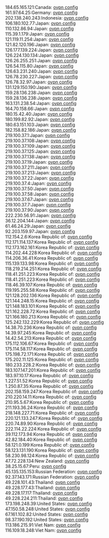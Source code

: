 184.65.165.121:Canada: [ovpn config](vpn/184_65_165_121.ovpn)  
161.97.64.25:Germany: [ovpn config](vpn/161_97_64_25.ovpn)  
202.138.240.243:Indonesia: [ovpn config](vpn/202_138_240_243.ovpn)  
106.180.102.77:Japan: [ovpn config](vpn/106_180_102_77.ovpn)  
110.132.86.94:Japan: [ovpn config](vpn/110_132_86_94.ovpn)  
115.39.1.179:Japan: [ovpn config](vpn/115_39_1_179.ovpn)  
121.119.11.254:Japan: [ovpn config](vpn/121_119_11_254.ovpn)  
121.82.120.196:Japan: [ovpn config](vpn/121_82_120_196.ovpn)  
126.177.139.224:Japan: [ovpn config](vpn/126_177_139_224.ovpn)  
126.224.130.134:Japan: [ovpn config](vpn/126_224_130_134.ovpn)  
126.26.255.251:Japan: [ovpn config](vpn/126_26_255_251.ovpn)  
126.54.115.80:Japan: [ovpn config](vpn/126_54_115_80.ovpn)  
126.63.231.240:Japan: [ovpn config](vpn/126_63_231_240.ovpn)  
126.78.230.227:Japan: [ovpn config](vpn/126_78_230_227.ovpn)  
126.78.32.97:Japan: [ovpn config](vpn/126_78_32_97.ovpn)  
131.129.150.190:Japan: [ovpn config](vpn/131_129_150_190.ovpn)  
159.28.136.238:Japan: [ovpn config](vpn/159_28_136_238.ovpn)  
159.28.136.238:Japan: [ovpn config](vpn/159_28_136_238.ovpn)  
163.131.238.54:Japan: [ovpn config](vpn/163_131_238_54.ovpn)  
164.70.158.66:Japan: [ovpn config](vpn/164_70_158_66.ovpn)  
180.15.42.40:Japan: [ovpn config](vpn/180_15_42_40.ovpn)  
180.199.82.92:Japan: [ovpn config](vpn/180_199_82_92.ovpn)  
180.63.151.103:Japan: [ovpn config](vpn/180_63_151_103.ovpn)  
182.158.82.186:Japan: [ovpn config](vpn/182_158_82_186.ovpn)  
219.100.37.1:Japan: [ovpn config](vpn/219_100_37_1.ovpn)  
219.100.37.108:Japan: [ovpn config](vpn/219_100_37_108.ovpn)  
219.100.37.109:Japan: [ovpn config](vpn/219_100_37_109.ovpn)  
219.100.37.125:Japan: [ovpn config](vpn/219_100_37_125.ovpn)  
219.100.37.138:Japan: [ovpn config](vpn/219_100_37_138.ovpn)  
219.100.37.19:Japan: [ovpn config](vpn/219_100_37_19.ovpn)  
219.100.37.211:Japan: [ovpn config](vpn/219_100_37_211.ovpn)  
219.100.37.213:Japan: [ovpn config](vpn/219_100_37_213.ovpn)  
219.100.37.22:Japan: [ovpn config](vpn/219_100_37_22.ovpn)  
219.100.37.4:Japan: [ovpn config](vpn/219_100_37_4.ovpn)  
219.100.37.50:Japan: [ovpn config](vpn/219_100_37_50.ovpn)  
219.100.37.58:Japan: [ovpn config](vpn/219_100_37_58.ovpn)  
219.100.37.67:Japan: [ovpn config](vpn/219_100_37_67.ovpn)  
219.100.37.7:Japan: [ovpn config](vpn/219_100_37_7.ovpn)  
219.100.37.90:Japan: [ovpn config](vpn/219_100_37_90.ovpn)  
222.230.56.91:Japan: [ovpn config](vpn/222_230_56_91.ovpn)  
36.12.204.144:Japan: [ovpn config](vpn/36_12_204_144.ovpn)  
61.46.24.29:Japan: [ovpn config](vpn/61_46_24_29.ovpn)  
92.203.159.97:Japan: [ovpn config](vpn/92_203_159_97.ovpn)  
112.154.2.6:Korea Republic of: [ovpn config](vpn/112_154_2_6.ovpn)  
112.171.114.137:Korea Republic of: [ovpn config](vpn/112_171_114_137.ovpn)  
112.173.162.161:Korea Republic of: [ovpn config](vpn/112_173_162_161.ovpn)  
114.202.44.228:Korea Republic of: [ovpn config](vpn/114_202_44_228.ovpn)  
114.206.36.41:Korea Republic of: [ovpn config](vpn/114_206_36_41.ovpn)  
115.139.133.98:Korea Republic of: [ovpn config](vpn/115_139_133_98.ovpn)  
118.219.214.251:Korea Republic of: [ovpn config](vpn/118_219_214_251.ovpn)  
118.41.251.223:Korea Republic of: [ovpn config](vpn/118_41_251_223.ovpn)  
118.41.251.223:Korea Republic of: [ovpn config](vpn/118_41_251_223.ovpn)  
118.46.39.107:Korea Republic of: [ovpn config](vpn/118_46_39_107.ovpn)  
119.195.255.58:Korea Republic of: [ovpn config](vpn/119_195_255_58.ovpn)  
121.128.202.136:Korea Republic of: [ovpn config](vpn/121_128_202_136.ovpn)  
121.144.248.15:Korea Republic of: [ovpn config](vpn/121_144_248_15.ovpn)  
121.148.183.101:Korea Republic of: [ovpn config](vpn/121_148_183_101.ovpn)  
121.162.228.72:Korea Republic of: [ovpn config](vpn/121_162_228_72.ovpn)  
121.166.180.213:Korea Republic of: [ovpn config](vpn/121_166_180_213.ovpn)  
125.242.132.229:Korea Republic of: [ovpn config](vpn/125_242_132_229.ovpn)  
14.38.70.236:Korea Republic of: [ovpn config](vpn/14_38_70_236.ovpn)  
14.39.97.245:Korea Republic of: [ovpn config](vpn/14_39_97_245.ovpn)  
14.42.54.213:Korea Republic of: [ovpn config](vpn/14_42_54_213.ovpn)  
175.112.106.67:Korea Republic of: [ovpn config](vpn/175_112_106_67.ovpn)  
175.114.58.117:Korea Republic of: [ovpn config](vpn/175_114_58_117.ovpn)  
175.198.72.171:Korea Republic of: [ovpn config](vpn/175_198_72_171.ovpn)  
175.202.11.125:Korea Republic of: [ovpn config](vpn/175_202_11_125.ovpn)  
180.233.228.2:Korea Republic of: [ovpn config](vpn/180_233_228_2.ovpn)  
183.107.147.201:Korea Republic of: [ovpn config](vpn/183_107_147_201.ovpn)  
183.97.10.17:Korea Republic of: [ovpn config](vpn/183_97_10_17.ovpn)  
1.227.51.52:Korea Republic of: [ovpn config](vpn/1_227_51_52.ovpn)  
1.250.87.35:Korea Republic of: [ovpn config](vpn/1_250_87_35.ovpn)  
202.158.159.247:Korea Republic of: [ovpn config](vpn/202_158_159_247.ovpn)  
210.220.14.11:Korea Republic of: [ovpn config](vpn/210_220_14_11.ovpn)  
210.95.5.67:Korea Republic of: [ovpn config](vpn/210_95_5_67.ovpn)  
211.193.36.24:Korea Republic of: [ovpn config](vpn/211_193_36_24.ovpn)  
218.148.227.71:Korea Republic of: [ovpn config](vpn/218_148_227_71.ovpn)  
220.121.133.247:Korea Republic of: [ovpn config](vpn/220_121_133_247.ovpn)  
220.74.89.90:Korea Republic of: [ovpn config](vpn/220_74_89_90.ovpn)  
222.114.22.224:Korea Republic of: [ovpn config](vpn/222_114_22_224.ovpn)  
39.112.173.94:Korea Republic of: [ovpn config](vpn/39_112_173_94.ovpn)  
42.82.184.40:Korea Republic of: [ovpn config](vpn/42_82_184_40.ovpn)  
58.121.0.199:Korea Republic of: [ovpn config](vpn/58_121_0_199.ovpn)  
58.123.131.190:Korea Republic of: [ovpn config](vpn/58_123_131_190.ovpn)  
58.230.98.124:Korea Republic of: [ovpn config](vpn/58_230_98_124.ovpn)  
47.72.228.134:New Zealand: [ovpn config](vpn/47_72_228_134.ovpn)  
38.25.15.67:Peru: [ovpn config](vpn/38_25_15_67.ovpn)  
45.135.135.153:Russian Federation: [ovpn config](vpn/45_135_135_153.ovpn)  
92.37.143.171:Russian Federation: [ovpn config](vpn/92_37_143_171.ovpn)  
49.228.101.43:Thailand: [ovpn config](vpn/49_228_101_43.ovpn)  
49.228.177.43:Thailand: [ovpn config](vpn/49_228_177_43.ovpn)  
49.228.17.117:Thailand: [ovpn config](vpn/49_228_17_117.ovpn)  
49.228.224.211:Thailand: [ovpn config](vpn/49_228_224_211.ovpn)  
173.198.248.39:United States: [ovpn config](vpn/173_198_248_39.ovpn)  
47.150.58.248:United States: [ovpn config](vpn/47_150_58_248.ovpn)  
67.161.102.82:United States: [ovpn config](vpn/67_161_102_82.ovpn)  
98.37.190.192:United States: [ovpn config](vpn/98_37_190_192.ovpn)  
113.186.215.91:Viet Nam: [ovpn config](vpn/113_186_215_91.ovpn)  
116.109.18.248:Viet Nam: [ovpn config](vpn/116_109_18_248.ovpn)  
